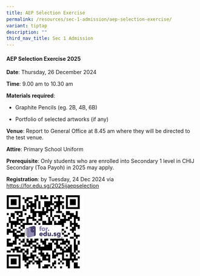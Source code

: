 ```yaml
---
title: AEP Selection Exercise
permalink: /resources/sec-1-admission/aep-selection-exercise/
variant: tiptap
description: ""
third_nav_title: Sec 1 Admission
---
```

<h4><strong>AEP Selection Exercise 2025</strong></h4>
<p><strong>Date</strong>: Thursday, 26 December 2024</p>
<p><strong>Time</strong>: 9.00 am to 10.30 am</p>
<p><strong>Materials required</strong>:</p>
<ul data-tight="true" class="tight">
<li>
<p>Graphite Pencils (eg. 2B, 4B, 6B)</p>
</li>
<li>
<p>Portfolio of selected artworks (if any)</p>
</li>
</ul>
<p><strong>Venue</strong>: Report to General Office at 8.45 am where they
will be directed to the test venue.</p>
<p><strong>Attire</strong>: Primary School Uniform</p>
<p><strong>Prerequisite</strong>: Only students who are enrolled into Secondary
1 level in CHIJ Secondary (Toa Payoh) in 2025 may apply.</p>
<p><strong>Registration</strong>: by Tuesday, 24 Dec 2024 via <a href="https://for.edu.sg/2025ijaepselection" rel="noopener noreferrer nofollow" target="_blank">https://for.edu.sg/2025ijaepselection</a>
</p>
<p></p>
<div class="isomer-image-wrapper">
<img style="width: 40%;" height="auto" width="100%" alt="AEP selection 2025" src="/images/Admission/2025ijaepselection.png">
</div>
<p></p>